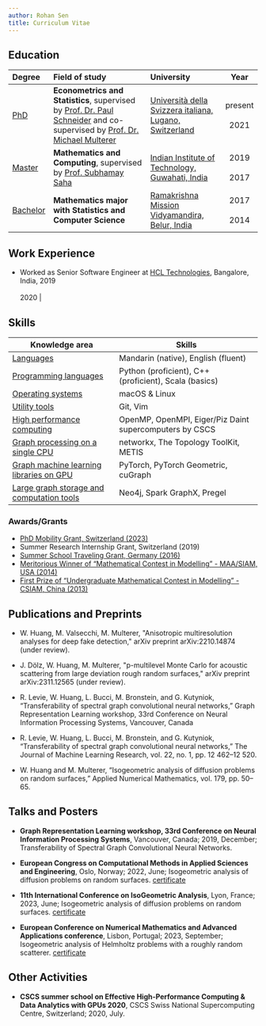 ```yaml
---
author: Rohan Sen
title: Curriculum Vitae
---
```


## Education

| Degree | Field of study | University | Year |
| :------ | :-------------- | :---------- | :----: |
| <u>PhD</u> | **Econometrics and Statistics**, supervised by [Prof. Dr. Paul Schneider](https://sites.google.com/view/paul-schneider) and co-supervised by [Prof. Dr. Michael Multerer](https://muchip.github.io) | [Università della Svizzera italiana, Lugano, Switzerland](https://www.usi.ch/en) | present <br> <i class="fas fa-long-arrow-alt-up"></i> <br> 2021 |
| <u>Master</u> | **Mathematics and Computing**, supervised by [Prof. Subhamay Saha](https://sites.google.com/site/sahasubhamay86/)| [Indian Institute of Technology, Guwahati, India](https://www.iitg.ac.in/) | 2019 <br> <i class="fas fa-long-arrow-alt-up" style="text-align: center;"></i> <br> 2017 |
| <u>Bachelor</u>   | **Mathematics major with Statistics and Computer Science** | [Ramakrishna Mission Vidyamandira, Belur, India](https://sites.google.com/view/vidyamandira-math) | 2017 <br> <i class="fas fa-long-arrow-alt-up" style="text-align: center;"></i> <br> 2014 |

## Work Experience
- Worked as Senior Software Engineer at [HCL Technologies](https://www.hcltech.com/), Bangalore, India, 2019 <br> <i class="fas fa-long-arrow-alt-up" style="text-align: center;"></i> <br> 2020 |


## Skills

| Knowledge area               | Skills                                                       |
| ---------------------------- | ------------------------------------------------------------ |
| <u>Languages</u>             | Mandarin (native), English (fluent)    |
| <u>Programming languages</u> | Python (proficient), C++ (proficient), Scala (basics) |
| <u>Operating systems</u>     | macOS & Linux               |
| <u>Utility tools</u>     | Git, Vim              |
| <u>High performance computing</u>        | OpenMP, OpenMPI, Eiger/Piz Daint supercomputers by CSCS|
| <u>Graph processing on a single CPU</u>           | networkx, The Topology ToolKit, METIS|
| <u>Graph machine learning libraries on GPU</u>           | PyTorch, PyTorch Geometric, cuGraph|
| <u>Large graph storage and computation tools </u> | Neo4j, Spark GraphX, Pregel|

### Awards/Grants

 - [PhD Mobility Grant, Switzerland (2023)](https://github.com/weiwongg/weiwongg.github.io/blob/master/assets/award/mobility.pdf)
 - Summer Research Internship Grant, Switzerland (2019)
 - [Summer School Traveling Grant, Germany (2016)](https://github.com/weiwongg/weiwongg.github.io/blob/master/assets/award/Bielefeld.pdf)
 - [Meritorious Winner of “Mathematical Contest in Modelling” - MAA/SIAM, USA (2014)](https://www.comap.com/contests/mcm-icm)
 - [First Prize of “Undergraduate Mathematical Contest in Modelling” - CSIAM, China (2013)](http://www.mcm.edu.cn)

## Publications and Preprints
- W. Huang, M. Valsecchi, M. Multerer, "Anisotropic multiresolution analyses for deep fake detection," arXiv preprint arXiv:2210.14874 (under review).

- J. Dölz, W. Huang, M. Multerer, "p-multilevel Monte Carlo for acoustic scattering from large deviation rough random surfaces," arXiv preprint arXiv:2311.12565 (under review).

- R. Levie, W. Huang, L. Bucci, M. Bronstein, and G. Kutyniok, “Transferability of spectral graph convolutional neural networks,”
Graph Representation Learning workshop, 33rd Conference on Neural Information Processing Systems, Vancouver, Canada

- R. Levie, W. Huang, L. Bucci, M. Bronstein, and G. Kutyniok, “Transferability of spectral graph convolutional neural networks,”
The Journal of Machine Learning Research, vol. 22, no. 1, pp. 12 462–12 520.
  
- W. Huang and M. Multerer, “Isogeometric analysis of diffusion problems on random surfaces,” Applied Numerical Mathematics,
vol. 179, pp. 50–65.

## Talks and Posters

- **Graph Representation Learning
workshop, 33rd Conference on Neural Information Processing Systems**, Vancouver, Canada; 2019, December; Transferability of Spectral Graph Convolutional Neural Networks.
  
- **European Congress on Computational Methods in Applied Sciences and Engineering**, Oslo, Norway; 2022, June; Isogeometric analysis of diffusion problems on random surfaces. [certificate](https://github.com/weiwongg/weiwongg.github.io/blob/master/assets/certificate/eccomas.pdf)
  
- **11th International Conference on
IsoGeometric Analysis**, Lyon, France; 2023, June; Isogeometric analysis of diffusion problems on random surfaces. [certificate](https://github.com/weiwongg/weiwongg.github.io/blob/master/assets/certificate/iga.pdf)

- **European
Conference on Numerical Mathematics and Advanced Applications conference**, Lisbon, Portugal; 2023, September; Isogeometric analysis of Helmholtz problems with a roughly random scatterer. [certificate](https://github.com/weiwongg/weiwongg.github.io/blob/master/assets/certificate/enumath.pdf)

## Other Activities

- **CSCS summer school on Effective High-Performance Computing & Data Analytics with GPUs 2020**, CSCS Swiss National Supercomputing Centre, Switzerland; 2020, July.





